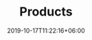 ---
title: "Products"
url: "dressmaterials"
date: 2019-10-17T11:22:16+06:00
draft: false
description : "Manufacturer and wholesale supplier for non catalog dress material, salwar suits catalogue, salwar kameez, churidar material based in Surat India. For all Inquiries and Orders you can Call or WhatsApp +91-9820927720"
---